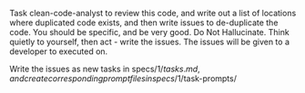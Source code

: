 Task clean-code-analyst to review this code, and write out a list of locations where duplicated code exists, and then write issues to de-duplicate the code. You should be specific, and be very good. Do Not Hallucinate. Think quietly to yourself, then act - write the issues. The issues will be given to a developer to executed on.

Write the issues as new tasks in specs/$1/tasks.md, and create corresponding prompt files in specs/$1/task-prompts/
